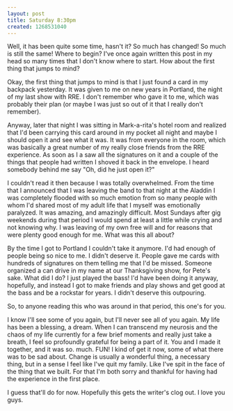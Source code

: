 ```yaml
--- 
layout: post
title: Saturday 8:30pm
created: 1268531040
---
```

Well, it has been quite some time, hasn't it?  So much has changed!  So much is still the same!  Where to begin?  I've once again written this post in my head so many times that I don't know where to start.  How about the first thing that jumps to mind?

Okay, the first thing that jumps to mind is that I just found a card in my backpack yesterday.  It was given to me on new years in Portland, the night of my last show with RRE.  I don't remember who gave it to me, which was probably their plan (or maybe I was just so out of it that I really don't remember).
	
Anyway, later that night I was sitting in Mark-a-rita's hotel room and realized that I'd been carrying this card around in my pocket all night and maybe I should open it and see what it was.  It was from everyone in the room, which was basically a great number of my really close friends from the RRE experience.  As soon as I a saw all the signatures on it and a couple of the things that people had written I shoved it back in the envelope.  I heard somebody behind me say "Oh, did he just open it?"

I couldn't read it then because I was totally overwhelmed.  From the time that I announced that I was leaving the band to that night at the Aladdin I was completely flooded with so much emotion from so many people with whom I'd shared most of my adult life that I myself was emotionally paralyzed.  It was amazing, and amazingly difficult.  Most Sundays after gig weekends during that period I would spend at least a little while crying and not knowing why.  I was leaving of my own free will and for reasons that were plenty good enough for me.  What was this all about?

By the time I got to Portland I couldn't take it anymore.  I'd had enough of people being so nice to me.  I didn't deserve it.  People gave me cards with hundreds of signatures on them telling me that I'd be missed.  Someone organized a can drive in my name at our Thanksgiving show, for Pete's sake.  What did I do?  I just played the bass!  I'd have been doing it anyway, hopefully, and instead I got to make friends and play shows and get good at the bass and be a rockstar for years.  I didn't deserve this outpouring.

So, to anyone reading this who was around in that period, this one's for you.

I know I'll see some of you again, but I'll never see all of you again.  My life has been a blessing, a dream.  When I can transcend my neurosis and the chaos of my life currently for a few brief moments and really just take a breath, I feel so profoundly grateful for being a part of it.  You and I made it together, and it was so. much. FUN!  I kind of get it now, some of what there was to be sad about.  Change is usually a wonderful thing, a necessary thing, but in a sense I feel like I've quit my family.  Like I've spit in the face of the thing that we built.  For that I'm both sorry and thankful for having had the experience in the first place.

I guess that'll do for now.  Hopefully this gets the writer's clog out.  I love you guys.
